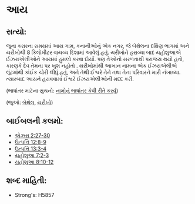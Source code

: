 # આય

## સત્યો: 

જુના કરારના સમયમાં આય ગામ, કનાનીઓનું એક નગર, જે બેથેલના દક્ષિણ ભાગમાં અને યરીખોથી 8 કિલોમીટર વાયવ્ય દિશામાં આવેલું હતું.
યરીખોને હરાવ્યા બાદ યહોશુઆએ ઈઝરાએલીઓને આયમાં હુમલો કરવા દોર્યા.
પણ તેઓનો સરળતાથી પરાજય થયો હતો, કારણકે દેવ તેમના પર ખુશ નહોતો .
યરીખોમાંથી આખાન નામના એક ઈઝરાએલીએ લૂંટમાંથી કાંઈક ચોરી લીધું હતું, અને તેથી ઈશ્વરે તેને તથા તેના પરિવારને મારી નંખાવ્યા.
ત્યારબાદ આયને હરાવવામાં ઈશ્વરે ઈઝરાએલીઓની મદદ કરી.

(ભાષાંતર માટેના સુચનો: [નામોનું ભાષાંતર કેવી રીતે કરવું](rc://gu/ta/man/translate/translate-names))

(જુઓ: [બેથેલ](../names/bethel.md), [યરીખો](../names/jericho.md))

## બાઈબલની કલમો: 

* [એઝરા 2:27-30](rc://gu/tn/help/ezr/02/27)
* [ઉત્પત્તિ 12:8-9](rc://gu/tn/help/gen/12/08)
* [ઉત્પત્તિ 13:3-4](rc://gu/tn/help/gen/13/03)
* [યહોશુઆ 7:2-3](rc://gu/tn/help/jos/07/02)
* [યહોશુઆ 8:10-12](rc://gu/tn/help/jos/08/10)

## શબ્દ માહિતી: 

* Strong's: H5857
